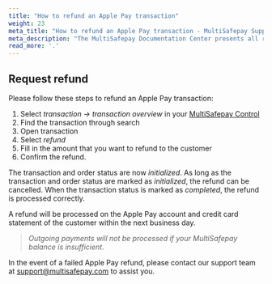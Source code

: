 ```yaml
---
title: "How to refund an Apple Pay transaction"
weight: 23
meta_title: "How to refund an Apple Pay transaction - MultiSafepay Support"
meta_description: "The MultiSafepay Documentation Center presents all relevant information about our Plugins and API. You can also find support pages for Payment Methods, Tools and General Questions as well as the contact details of our Support and Integration Teams."
read_more: '.'
---
```


## Request refund

Please follow these steps to refund an Apple Pay transaction:

1. Select _transaction -> transaction overview_ in your [MultiSafepay Control](https://merchant.multisafepay.com/)
2. Find the transaction through search
3. Open transaction
4. Select _refund_
5. Fill in the amount that you want to refund to the customer 
6. Confirm the refund.

The transaction and order status are now _initialized_. As long as the transaction and order status are marked as _initialized_, the refund can be cancelled. When the transaction status is marked as _completed_, the refund is processed correctly.

A refund will be processed on the Apple Pay account and credit card statement of the customer within the next business day. 

>_Outgoing payments will not be processed if your MultiSafepay balance is insufficient._

In the event of a failed Apple Pay refund, please contact our support team at <support@multisafepay.com> to assist you.